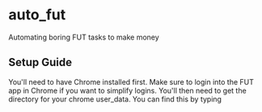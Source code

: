 # auto_fut
Automating boring FUT tasks to make money

## Setup Guide
You'll need to have Chrome installed first. Make sure to login into the FUT app in Chrome if you want to simplify logins.
You'll then need to get the directory for your chrome user_data. You can find this by typing
